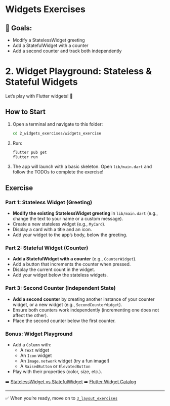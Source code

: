 # Widgets Exercises

## 🔧 Goals:
- Modify a StatelessWidget greeting
- Add a StatefulWidget with a counter
- Add a second counter and track both independently

# 2. Widget Playground: Stateless & Stateful Widgets

Let’s play with Flutter widgets! 🧩

## How to Start
1. Open a terminal and navigate to this folder:
   ```sh
   cd 2_widgets_exercises/widgets_exercise
   ```
2. Run:
   ```sh
   flutter pub get
   flutter run
   ```
3. The app will launch with a basic skeleton. Open `lib/main.dart` and follow the TODOs to complete the exercise!

## Exercise
### Part 1: Stateless Widget (Greeting)
- **Modify the existing StatelessWidget greeting** in `lib/main.dart` (e.g., change the text to your name or a custom message).
- Create a new stateless widget (e.g., `MyCard`).
- Display a card with a title and an icon.
- Add your widget to the app’s body, below the greeting.

### Part 2: Stateful Widget (Counter)
- **Add a StatefulWidget with a counter** (e.g., `CounterWidget`).
- Add a button that increments the counter when pressed.
- Display the current count in the widget.
- Add your widget below the stateless widgets.

### Part 3: Second Counter (Independent State)
- **Add a second counter** by creating another instance of your counter widget, or a new widget (e.g., `SecondCounterWidget`).
- Ensure both counters work independently (incrementing one does not affect the other).
- Place the second counter below the first counter.

### Bonus: Widget Playground
- Add a `Column` with:
  - A `Text` widget
  - An `Icon` widget
  - An `Image.network` widget (try a fun image!)
  - A `RaisedButton` or `ElevatedButton`
- Play with their properties (color, size, etc.).

➡️ [StatelessWidget vs StatefulWidget](https://docs.flutter.dev/development/ui/widgets-intro#stateful-and-stateless-widgets)
➡️ [Flutter Widget Catalog](https://docs.flutter.dev/development/ui/widgets)

---

✅ When you’re ready, move on to [`3_layout_exercises`](../3_layout_exercises/README.md)
